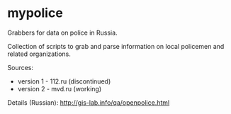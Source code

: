 mypolice
==========

Grabbers for data on police in Russia. 

Collection of scripts to grab and parse information on local policemen and related organizations.

Sources:

* version 1 - 112.ru (discontinued)
* version 2 - mvd.ru (working)


Details (Russian): http://gis-lab.info/qa/openpolice.html
